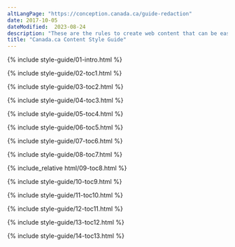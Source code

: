 ```yaml
---
altLangPage: "https://conception.canada.ca/guide-redaction"
date: 2017-10-05
dateModified:  2023-08-24
description: "These are the rules to create web content that can be easily found, understood and used."
title: "Canada.ca Content Style Guide"
---
```

<!-- Intro START id="intro" -->
{% include style-guide/01-intro.html %} 
<!-- Intro of changes END --> 
<!-- Summary of changes START id="toc1" --> 
{% include style-guide/02-toc1.html %} 
<!-- Summary of changes END --> 
<!-- Purpose START id="toc2" --> 
{% include style-guide/03-toc2.html %} 
<!--Purpose END --> 
<!-- Use of the style guide START id="toc3" --> 
{% include style-guide/04-toc3.html %} 
<!-- Use of the style guide END --> 
<!-- Related policies, standards and procedures START id="toc4" --> 
{% include style-guide/05-toc4.html %} 
<!-- Related policies, standards and procedures of changes END --> 
<!-- 1.0 Writing principles for web content START id="toc5" --> 
{% include style-guide/06-toc5.html %} 
<!-- 1.0 Writing principles for web content END --> 
<!-- 2.0 Plain language START id="toc6" --> 
{% include style-guide/07-toc6.html %} 
<!-- 2.0 Plain language END --> 
<!-- 3.0 Tone START id="toc7" --> 
{% include style-guide/08-toc7.html %} 
<!-- 3.0 Tone END --> 
<!-- 4.0 Style START id="toc8" --> 
{% include_relative html/09-toc8.html %} 
<!-- 4.0 Style END --> 
<!-- 5.0 Content structure START id="toc9" --> 
{% include style-guide/10-toc9.html %} 
<!-- 5.0 Content structure END --> 
<!-- 6.0 Images and videos START id="toc10" --> 
{% include style-guide/11-toc10.html %} 
<!-- 6.0 Images and videos END --> 
<!-- 7.0 Links START id="toc11" --> 
{% include style-guide/12-toc11.html %} 
<!-- 7.0 Links END --> 
<!-- Web content makeovers START id="toc12" --> 
{% include style-guide/13-toc12.html %} 
<!-- Web content makeovers END --> 
<!-- Resources START id="toc13" --> 
{% include style-guide/14-toc13.html %} 
<!-- Resources END --
